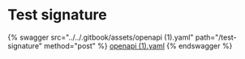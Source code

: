 # Test signature

{% swagger src="../../.gitbook/assets/openapi (1).yaml" path="/test-signature" method="post" %}
[openapi (1).yaml](<../../.gitbook/assets/openapi (1).yaml>)
{% endswagger %}
